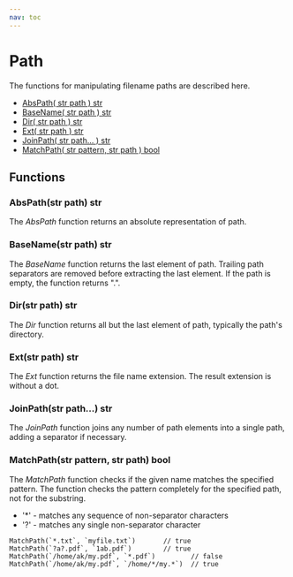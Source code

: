 ```yaml
---
nav: toc
---
```


# Path

The functions for manipulating filename paths are described here.

* [AbsPath\( str path \) str](path.md#abspath-str-path-str)
* [BaseName\( str path \) str](path.md#basename-str-path-str)
* [Dir\( str path \) str](path.md#dir-str-path-str)
* [Ext\( str path \) str](path.md#ext-str-path-str)
* [JoinPath\( str path... \) str](path.md#joinpath-str-path-str)
* [MatchPath\( str pattern, str path \) bool](path.md#matchpath-str-pattern-str-path-bool)

## Functions

### AbsPath\(str path\) str

The _AbsPath_ function returns an absolute representation of path.

### BaseName\(str path\) str

The _BaseName_ function returns the last element of path. Trailing path separators are removed before extracting the last element. If the path is empty, the function returns ".".

### Dir\(str path\) str

The _Dir_ function returns all but the last element of path, typically the path's directory.

### Ext\(str path\) str

The _Ext_ function returns the file name extension. The result extension is without a dot.

### JoinPath\(str path...\) str

The _JoinPath_ function joins any number of path elements into a single path, adding a separator if necessary.

### MatchPath\(str pattern, str path\) bool

The _MatchPath_ function checks if the given name matches the specified pattern. The function checks the pattern completely for the specified path, not for the substring.

* '\*' - matches any sequence of non-separator characters
* '?' - matches any single non-separator character

```text
MatchPath(`*.txt`, `myfile.txt`)       // true
MatchPath(`?a?.pdf`, `1ab.pdf`)        // true
MatchPath(`/home/ak/my.pdf`, `*.pdf`)         // false
MatchPath(`/home/ak/my.pdf`, `/home/*/my.*`)  // true
```


